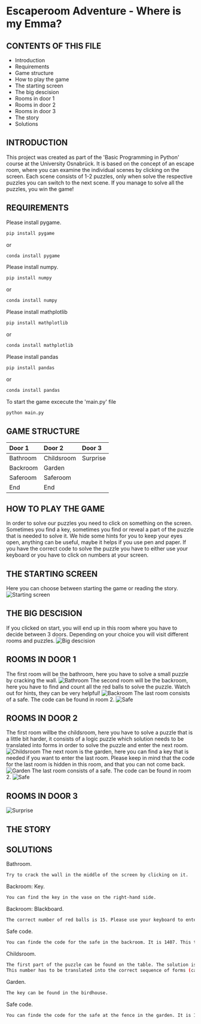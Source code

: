 # Escaperoom Adventure - Where is my Emma? 

CONTENTS OF THIS FILE
---------------------

 * Introduction
 * Requirements
 * Game structure
 * How to play the game
 * The starting screen
 * The big descision
 * Rooms in door 1
 * Rooms in door 2
 * Rooms in door 3
 * The story
 * Solutions

INTRODUCTION
---------------------
This project was created as part of the 'Basic Programming in Python' course at the University Osnabrück.
It is based on the concept of an escape room, where you can examine the individual scenes by clicking on the screen. Each scene consists of 1-2 puzzles, only when solve the respective puzzles you can switch to the next scene.
If you manage to solve all the puzzles, you win the game!

REQUIREMENTS
---------------------
Please install pygame.
```bash
pip install pygame
```
or 
```bash
conda install pygame
```
 Please install numpy. 
```bash
pip install numpy
```
or 
```bash
conda install numpy
```
Please install mathplotlib

```bash
pip install mathplotlib
```
or 
```bash
conda install mathplotlib
```

Please install pandas

```bash
pip install pandas
```
or 
```bash
conda install pandas
```
To start the game excecute the 'main.py' file
```bash
python main.py
```

GAME STRUCTURE
---------------------
| Door 1 | Door 2 | Door 3 |
|:--------------|:-------------|:--------------|
| Bathroom | Childsroom | Surprise |
| Backroom | Garden |  |
| Saferoom | Saferoom |  |
| End | End |  |

HOW TO PLAY THE GAME
---------------------
In order to solve our puzzles you need to click on something on the screen. Sometimes you find a key, sometimes you find or reveal a part of the puzzle that is needed to solve it.
We hide some hints for you to keep your eyes open, anything can be useful, maybe it helps if you use pen and paper.
If you have the correct code to solve the puzzle you have to either use your keyboard or you have to click on numbers at your screen.

THE STARTING SCREEN
---------------------
Here you can choose between starting the game or reading the story.
![Starting screen](https://github.com/jjennyy/BaPy_escaperoom/blob/main/Images/start_pushstart.PNG)

THE BIG DESCISION
---------------------
If you clicked on start, you will end up in this room where you have to decide between 3 doors.
Depending on your choice you will visit different rooms and puzzles.
![Big descision](https://github.com/jjennyy/BaPy_escaperoom/blob/main/Images/3doors.jpg)

ROOMS IN DOOR 1
---------------------
The first room will be the bathroom, here you have to solve a small puzzle by cracking the wall.
![Bathroom](https://github.com/jjennyy/BaPy_escaperoom/blob/main/Images/bathroom.PNG)
The second room will be the backroom, here you have to find and count all the red balls to solve the puzzle.
Watch out for hints, they can be very helpful!
![Backroom](https://github.com/jjennyy/BaPy_escaperoom/blob/main/Images/backroom.PNG)
The last room consists of a safe. The code can be found in room 2.
![Safe](https://github.com/jjennyy/BaPy_escaperoom/blob/main/Images/tresor_open.png)


ROOMS IN DOOR 2
---------------------
The first room willbe the childsroom, here you have to solve a puzzle that is a little bit harder, it consists of a logic puzzle which solution needs to be translated into forms in order to solve the puzzle and enter the next room.
![Childsroom](https://github.com/jjennyy/BaPy_escaperoom/blob/main/Images/childsroom.PNG)
The next room is the garden, here you can find a key that is needed if you want to enter the last room.
Please keep in mind that the code for the last room is hidden in this room, and that you can not come back.
![Garden](https://github.com/jjennyy/BaPy_escaperoom/blob/main/Images/garden_closed.PNG)
The last room consists of a safe. The code can be found in room 2.
![Safe](https://github.com/jjennyy/BaPy_escaperoom/blob/main/Images/tresor_open.png)


ROOMS IN DOOR 3
---------------------
![Surprise](https://github.com/jjennyy/BaPy_escaperoom/blob/main/Images/mysteryroom.PNG)

THE STORY 
---------------------

SOLUTIONS
---------------------
Bathroom.
```bash
Try to crack the wall in the middle of the screen by clicking on it.
```
Backroom: Key.
```bash
You can find the key in the vase on the right-hand side.
```
Backroom: Blackboard.
```bash
The correct number of red balls is 15. Please use your keyboard to enter this number.
```
Safe code.
```bash
You can finde the code for the safe in the backroom. It is 1407. This time you have to click on the right numbers on the touchpad.
```
Childsroom.
```bash
The first part of the puzzle can be found on the table. The solution is 420. 
This number has to be translated into the correct sequence of forms (can be found on the poster over the bed). The sequence is "Heard","Square","Circle".
```
Garden.
```bash
The key can be found in the birdhouse.
```
Safe code.
```bash
You can finde the code for the safe at the fence in the garden. It is 1532.
